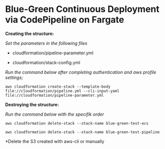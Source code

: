 # Blue-Green Continuous Deployment via CodePipeline on Fargate

**Creating the structure:**

*Set the parameters in the following files*

- cloudformation/pipeline-parameter.yml

- cloudformation/stack-config.yml

*Run the command below after completing authentication and aws profile settings;*

`aws cloudformation create-stack --template-body file://cloudformation/pipeline.yml --cli-input-yaml file://cloudformation/pipeline-parameter.yml`


**Destroying the structure:**

*Run the command below with the specifik order*

`aws cloudformation delete-stack --stack-name blue-green-test-ecs` 

`aws cloudformation delete-stack --stack-name blue-green-test-pipeline`

*Delete the S3 created with aws-cli or manually